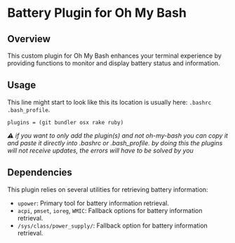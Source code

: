 # Battery Plugin for Oh My Bash

## Overview

This custom plugin for Oh My Bash enhances your terminal experience by providing functions to monitor and display battery status and information. 

## Usage
This line might start to look like this its location is usually here: `.bashrc` `.bash_profile`.
```shell
plugins = (git bundler osx rake ruby)
```
_⚠️ if you want to only add the plugin(s) and not oh-my-bash you can copy it and paste it directly into .bashrc or .bash_profile. by doing this the plugins will not receive updates, the errors will have to be solved by you_

## Dependencies

This plugin relies on several utilities for retrieving battery information:
- `upower`: Primary tool for battery information retrieval.
- `acpi`, `pmset`, `ioreg`, `WMIC`: Fallback options for battery information retrieval.
- `/sys/class/power_supply/`: Fallback option for battery information retrieval.
